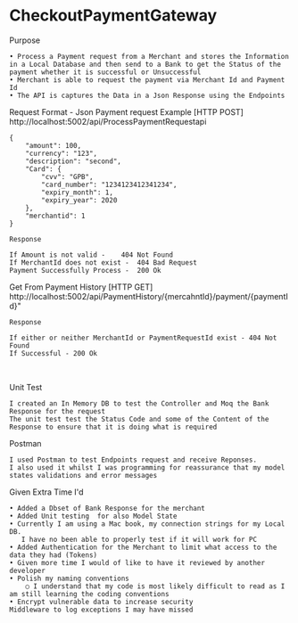 # CheckoutPaymentGateway

Purpose 


	• Process a Payment request from a Merchant and stores the Information in a Local Database and then send to a Bank to get the Status of the payment whether it is successful or Unsuccessful
	• Merchant is able to request the payment via Merchant Id and Payment Id
	• The API is captures the Data in a Json Response using the Endpoints



Request Format - Json
Payment request Example [HTTP POST]
	http://localhost:5002/api/ProcessPaymentRequestapi


	{
	    "amount": 100,
	    "currency": "123",
	    "description": "second",
	    "Card": {
	        "cvv": "GPB",
	        "card_number": "1234123412341234",
	        "expiry_month": 1,
	        "expiry_year": 2020
	    },
	    "merchantid": 1
	}
		
	Response 

	If Amount is not valid - 	404 Not Found
	If MerchantId does not exist -	404 Bad Request
	Payment Successfully Process -	200 Ok



Get From Payment History [HTTP GET]
	http://localhost:5002/api/PaymentHistory/{mercahntId}/payment/{paymentId}"


	Response

	If either or neither MerchantId or PaymentRequestId exist -	404 Not Found
	If Successful -	200 Ok
 


Unit Test

	I created an In Memory DB to test the Controller and Moq the Bank Response for the request
	The unit test test the Status Code and some of the Content of the Response to ensure that it is doing what is required

Postman

	I used Postman to test Endpoints request and receive Reponses.
	I also used it whilst I was programming for reassurance that my model states validations and error messages


Given Extra Time I'd 

	• Added a Dbset of Bank Response for the merchant
	• Added Unit testing  for also Model State 
	• Currently I am using a Mac book, my connection strings for my Local DB. 
	   I have no been able to properly test if it will work for PC
	• Added Authentication for the Merchant to limit what access to the data they had (Tokens)
	• Given more time I would of like to have it reviewed by another developer
	• Polish my naming conventions 
		○ I understand that my code is most likely difficult to read as I am still learning the coding conventions
	• Encrypt vulnerable data to increase security
    Middleware to log exceptions I may have missed
